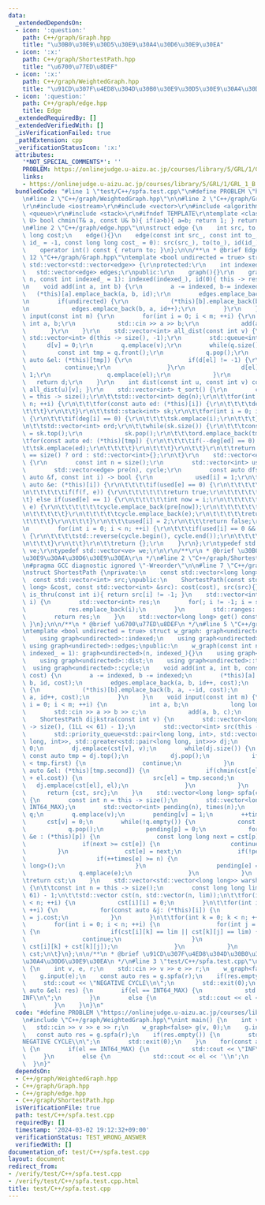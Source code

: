 ```yaml
---
data:
  _extendedDependsOn:
  - icon: ':question:'
    path: C++/graph/Graph.hpp
    title: "\u30B0\u30E9\u30D5\u30E9\u30A4\u30D6\u30E9\u30EA"
  - icon: ':x:'
    path: C++/graph/ShortestPath.hpp
    title: "\u6700\u77ED\u8DEF"
  - icon: ':x:'
    path: C++/graph/WeightedGraph.hpp
    title: "\u91CD\u307F\u4ED8\u304D\u30B0\u30E9\u30D5\u30E9\u30A4\u30D6\u30E9\u30EA"
  - icon: ':question:'
    path: C++/graph/edge.hpp
    title: Edge
  _extendedRequiredBy: []
  _extendedVerifiedWith: []
  _isVerificationFailed: true
  _pathExtension: cpp
  _verificationStatusIcon: ':x:'
  attributes:
    '*NOT_SPECIAL_COMMENTS*': ''
    PROBLEM: https://onlinejudge.u-aizu.ac.jp/courses/library/5/GRL/1/GRL_1_B
    links:
    - https://onlinejudge.u-aizu.ac.jp/courses/library/5/GRL/1/GRL_1_B
  bundledCode: "#line 1 \"test/C++/spfa.test.cpp\"\n#define PROBLEM \"https://onlinejudge.u-aizu.ac.jp/courses/library/5/GRL/1/GRL_1_B\"\
    \n#line 2 \"C++/graph/WeightedGraph.hpp\"\n\n#line 2 \"C++/graph/Graph.hpp\"\n\
    \r\n#include <iostream>\r\n#include <vector>\r\n#include <algorithm>\r\n#include\
    \ <queue>\r\n#include <stack>\r\n#ifndef TEMPLATE\r\ntemplate <class T, class\
    \ U> bool chmin(T& a, const U& b){ if(a>b){ a=b; return 1; } return 0; }\r\n#endif\r\
    \n#line 2 \"C++/graph/edge.hpp\"\n\nstruct edge {\n    int src, to, id;\n    long\
    \ long cost;\n    edge(){}\n    edge(const int src_, const int to_, const int\
    \ id_ = -1, const long long cost_ = 0): src(src_), to(to_), id(id_), cost(cost_){}\n\
    \    operator int() const { return to; }\n};\n\n/**\n * @brief Edge\n */\n#line\
    \ 12 \"C++/graph/Graph.hpp\"\ntemplate <bool undirected = true> struct graph:\
    \ std::vector<std::vector<edge>> {\r\nprotected:\r\n    int indexed, id;\r\n \
    \   std::vector<edge> edges;\r\npublic:\r\n    graph(){}\r\n    graph(const int\
    \ n, const int indexed_ = 1): indexed(indexed_), id(0){ this -> resize(n); }\r\
    \n    void add(int a, int b) {\r\n        a -= indexed, b-= indexed;\r\n     \
    \   (*this)[a].emplace_back(a, b, id);\r\n        edges.emplace_back(a, b, id++);\r\
    \n        if(undirected) {\r\n            (*this)[b].emplace_back(b, a, --id);\r\
    \n            edges.emplace_back(b, a, id++);\r\n        }\r\n    }\r\n    void\
    \ input(const int m) {\r\n        for(int i = 0; i < m; ++i) {\r\n           \
    \ int a, b;\r\n            std::cin >> a >> b;\r\n            add(a, b);\r\n \
    \       }\r\n    }\r\n    std::vector<int> all_dist(const int v) {\r\n       \
    \ std::vector<int> d(this -> size(), -1);\r\n        std::queue<int> q;\r\n  \
    \      d[v] = 0;\r\n        q.emplace(v);\r\n        while(q.size()) {\r\n   \
    \         const int tmp = q.front();\r\n            q.pop();\r\n            for(const\
    \ auto &el: (*this)[tmp]) {\r\n                if(d[el] != -1) {\r\n         \
    \           continue;\r\n                }\r\n                d[el] = d[tmp] +\
    \ 1;\r\n                q.emplace(el);\r\n            }\r\n        }\r\n     \
    \   return d;\r\n    }\r\n    int dist(const int u, const int v) const { return\
    \ all_dist(u)[v]; }\r\n    std::vector<int> t_sort() {\r\n        const int n\
    \ = this -> size();\r\n\t\tstd::vector<int> deg(n);\r\n\t\tfor(int i = 0; i <\
    \ n; ++i) {\r\n\t\t\tfor(const auto ed: (*this)[i]) {\r\n\t\t\t\tdeg[ed]++;\r\n\
    \t\t\t}\r\n\t\t}\r\n\t\tstd::stack<int> sk;\r\n\t\tfor(int i = 0; i < n; ++i)\
    \ {\r\n\t\t\tif(deg[i] == 0) {\r\n\t\t\t\tsk.emplace(i);\r\n\t\t\t}\r\n\t\t}\r\
    \n\t\tstd::vector<int> ord;\r\n\t\twhile(sk.size()) {\r\n\t\t\tconst auto tmp\
    \ = sk.top();\r\n            sk.pop();\r\n\t\t\tord.emplace_back(tmp);\r\n\t\t\
    \tfor(const auto ed: (*this)[tmp]) {\r\n\t\t\t\tif(--deg[ed] == 0) {\r\n\t\t\t\
    \t\tsk.emplace(ed);\r\n\t\t\t\t}\r\n\t\t\t}\r\n\t\t}\r\n\t\treturn ord.size()\
    \ == size() ? ord : std::vector<int>{};\r\n\t}\r\n    std::vector<edge> cycle()\
    \ {\r\n        const int n = size();\r\n        std::vector<int> used(n);\r\n\
    \        std::vector<edge> pre(n), cycle;\r\n        const auto dfs = [&](const\
    \ auto &f, const int i) -> bool {\r\n            used[i] = 1;\r\n\t\t\tfor(const\
    \ auto &e: (*this)[i]) {\r\n\t\t\t\tif(used[e] == 0) {\r\n\t\t\t\t\tpre[e] = e;\r\
    \n\t\t\t\t\tif(f(f, e)) {\r\n\t\t\t\t\t\treturn true;\r\n\t\t\t\t\t}\r\n\t\t\t\
    \t} else if(used[e] == 1) {\r\n\t\t\t\t\tint now = i;\r\n\t\t\t\t\twhile(now !=\
    \ e) {\r\n\t\t\t\t\t\tcycle.emplace_back(pre[now]);\r\n\t\t\t\t\t\tnow = pre[now].src;\r\
    \n\t\t\t\t\t}\r\n\t\t\t\t\tcycle.emplace_back(e);\r\n\t\t\t\t\treturn true;\r\n\
    \t\t\t\t}\r\n\t\t\t}\r\n\t\t\tused[i] = 2;\r\n\t\t\treturn false;\r\n        };\r\
    \n        for(int i = 0; i < n; ++i) {\r\n\t\t\tif(used[i] == 0 && dfs(dfs, i))\
    \ {\r\n\t\t\t\tstd::reverse(cycle.begin(), cycle.end());\r\n\t\t\t\treturn cycle;\r\
    \n\t\t\t}\r\n\t\t}\r\n\t\treturn {};\r\n    }\r\n};\r\ntypedef std::vector<edge>\
    \ ve;\r\ntypedef std::vector<ve> we;\r\n\r\n/**\r\n * @brief \u30B0\u30E9\u30D5\
    \u30E9\u30A4\u30D6\u30E9\u30EA\r\n */\n#line 2 \"C++/graph/ShortestPath.hpp\"\n\
    \n#pragma GCC diagnostic ignored \"-Wreorder\"\n\n#line 7 \"C++/graph/ShortestPath.hpp\"\
    \nstruct ShortestPath {\nprivate:\n    const std::vector<long long> cost;\n  \
    \  const std::vector<int> src;\npublic:\n    ShortestPath(const std::vector<long\
    \ long> &cost, const std::vector<int> &src): cost(cost), src(src){}\n    bool\
    \ is_thru(const int i){ return src[i] != -1; }\n    std::vector<int> path(int\
    \ i) {\n        std::vector<int> res;\n        for(; i != -1; i = src[i]) {\n\
    \            res.emplace_back(i);\n        }\n        std::ranges::reverse(res);\n\
    \        return res;\n    }\n    std::vector<long long> get() const { return cost;\
    \ }\n};\n\n/**\n * @brief \u6700\u77ED\u8DEF\n */\n#line 5 \"C++/graph/WeightedGraph.hpp\"\
    \ntemplate <bool undirected = true> struct w_graph: graph<undirected> {\nprivate:\n\
    \    using graph<undirected>::indexed;\n    using graph<undirected>::id;\n   \
    \ using graph<undirected>::edges;\npublic:\n    w_graph(const int n, const int\
    \ indexed_ = 1): graph<undirected>(n, indexed_){}\n    using graph<undirected>::all_dist;\n\
    \    using graph<undirected>::dist;\n    using graph<undirected>::t_sort;\n  \
    \  using graph<undirected>::cycle;\n    void add(int a, int b, const long long\
    \ cost) {\n        a -= indexed, b -= indexed;\n        (*this)[a].emplace_back(a,\
    \ b, id, cost);\n        edges.emplace_back(a, b, id++, cost);\n        if(undirected)\
    \ {\n            (*this)[b].emplace_back(b, a, --id, cost);\n            edges.emplace_back(b,\
    \ a, id++, cost);\n        }\n    }\n    void input(const int m) {\n        for(int\
    \ i = 0; i < m; ++i) {\n            int a, b;\n            long long c;\n    \
    \        std::cin >> a >> b >> c;\n            add(a, b, c);\n        }\n    }\n\
    \    ShortestPath dijkstra(const int v) {\n        std::vector<long long> cst(this\
    \ -> size(), (1LL << 61) - 1);\n        std::vector<int> src(this -> size(), -1);\n\
    \        std::priority_queue<std::pair<long long, int>, std::vector<std::pair<long\
    \ long, int>>, std::greater<std::pair<long long, int>>> dj;\n        cst[v] =\
    \ 0;\n        dj.emplace(cst[v], v);\n        while(dj.size()) {\n           \
    \ const auto tmp = dj.top();\n            dj.pop();\n            if(cst[tmp.second]\
    \ < tmp.first) {\n                continue;\n            }\n            for(const\
    \ auto &el: (*this)[tmp.second]) {\n                if(chmin(cst[el], tmp.first\
    \ + el.cost)) {\n                    src[el] = tmp.second;\n                 \
    \   dj.emplace(cst[el], el);\n                }\n            }\n        }\n  \
    \      return {cst, src};\n    }\n    std::vector<long long> spfa(const int v)\
    \ {\n        const int n = this -> size();\n        std::vector<long long> cst(n,\
    \ INT64_MAX);\n        std::vector<int> pending(n), times(n);\n        std::queue<int>\
    \ q;\n        q.emplace(v);\n        pending[v] = 1;\n        ++times[v];\n  \
    \      cst[v] = 0;\n        while(!q.empty()) {\n            const int p = q.front();\n\
    \            q.pop();\n            pending[p] = 0;\n            for(const auto\
    \ &e : (*this)[p]) {\n                const long long next = cst[p] + e.cost;\n\
    \                if(next >= cst[e]) {\n                    continue;\n       \
    \         }\n                cst[e] = next;\n                if(!pending[e]) {\n\
    \                    if(++times[e] >= n) {\n                        return std::vector<long\
    \ long>();\n                    }\n                    pending[e] = 1;\n     \
    \               q.emplace(e);\n                }\n            }\n        }\n\t\
    \treturn cst;\n    }\n    std::vector<std::vector<long long>> warshall_floyd()\
    \ {\n\t\tconst int n = this -> size();\n        const long long lim = (1LL <<\
    \ 61) - 1;\n\t\tstd::vector cst(n, std::vector(n, lim));\n\t\tfor(int i = 0; i\
    \ < n; ++i) {\n            cst[i][i] = 0;\n        }\n\t\tfor(int i = 0; i < n;\
    \ ++i) {\n            for(const auto &j: (*this)[i]) {\n                cst[i][j]\
    \ = j.cost;\n            }\n        }\n\t\tfor(int k = 0; k < n; ++k) {\n    \
    \        for(int i = 0; i < n; ++i) {\n                for(int j = 0; j < n; ++j)\
    \ {\n                    if(cst[i][k] == lim || cst[k][j] == lim) {\n        \
    \                continue;\n                    }\n                    chmin(cst[i][j],\
    \ cst[i][k] + cst[k][j]);\n                }\n            }\n        }\n\t\treturn\
    \ cst;\n\t}\n};\n\n/**\n * @brief \u91CD\u307F\u4ED8\u304D\u30B0\u30E9\u30D5\u30E9\
    \u30A4\u30D6\u30E9\u30EA\n */\n#line 3 \"test/C++/spfa.test.cpp\"\nint main()\
    \ {\n    int v, e, r;\n    std::cin >> v >> e >> r;\n    w_graph<false> g(v, 0);\n\
    \    g.input(e);\n    const auto res = g.spfa(r);\n    if(res.empty()) {\n   \
    \     std::cout << \"NEGATIVE CYCLE\\n\";\n        std::exit(0);\n    }\n    for(const\
    \ auto &el: res) {\n        if(el == INT64_MAX) {\n            std::cout << \"\
    INF\\n\";\n        }\n        else {\n            std::cout << el << '\\n';\n\
    \        }\n    }\n}\n"
  code: "#define PROBLEM \"https://onlinejudge.u-aizu.ac.jp/courses/library/5/GRL/1/GRL_1_B\"\
    \n#include \"C++/graph/WeightedGraph.hpp\"\nint main() {\n    int v, e, r;\n \
    \   std::cin >> v >> e >> r;\n    w_graph<false> g(v, 0);\n    g.input(e);\n \
    \   const auto res = g.spfa(r);\n    if(res.empty()) {\n        std::cout << \"\
    NEGATIVE CYCLE\\n\";\n        std::exit(0);\n    }\n    for(const auto &el: res)\
    \ {\n        if(el == INT64_MAX) {\n            std::cout << \"INF\\n\";\n   \
    \     }\n        else {\n            std::cout << el << '\\n';\n        }\n  \
    \  }\n}"
  dependsOn:
  - C++/graph/WeightedGraph.hpp
  - C++/graph/Graph.hpp
  - C++/graph/edge.hpp
  - C++/graph/ShortestPath.hpp
  isVerificationFile: true
  path: test/C++/spfa.test.cpp
  requiredBy: []
  timestamp: '2024-03-02 19:12:32+09:00'
  verificationStatus: TEST_WRONG_ANSWER
  verifiedWith: []
documentation_of: test/C++/spfa.test.cpp
layout: document
redirect_from:
- /verify/test/C++/spfa.test.cpp
- /verify/test/C++/spfa.test.cpp.html
title: test/C++/spfa.test.cpp
---
```

